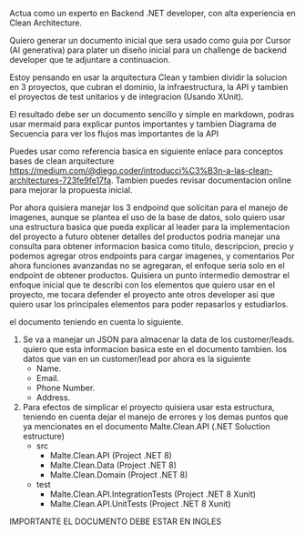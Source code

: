 Actua como un experto en Backend .NET developer, con alta experiencia en Clean Architecture.

Quiero generar un documento inicial que sera usado como guia por Cursor (AI generativa) para plater un diseño inicial para un challenge de backend developer que te adjuntare a continuacion.

Estoy pensando en usar la arquitectura Clean y tambien dividir la solucion en 3 proyectos, que cubran el dominio, la infraestructura, la API y tambien el proyectos de test unitarios y de integracion (Usando XUnit).

El resultado debe ser un documento sencillo y simple en markdown, podras usar mermaid para explicar puntos importantes y tambien Diagrama de Secuencia para ver los flujos mas importantes de la API

Puedes usar como referencia basica en siguiente enlace para conceptos bases de clean arquitecture https://medium.com/@diego.coder/introducci%C3%B3n-a-las-clean-architectures-723fe9fe17fa. Tambien puedes revisar documentacion online para mejorar la propuesta inicial.


Por ahora quisiera manejar los 3 endpoind que solicitan para el manejo de imagenes, aunque se plantea el uso de la base de datos, solo quiero usar una estructura basica que pueda 
explicar al leader para la implementacion del proyecto a futuro
obtener detalles del productos podria manejar una consulta para obtener informacion basica como titulo, descripcion, precio y podemos agregar 
otros endpoints para cargar imagenes, y comentarios
Por ahora funciones avanzandas no se agregaran, el enfoque seria solo en el endpoint de obtener productos.
Quisiera un punto intermedio demostrar el enfoque inicial que te describi con los elementos que quiero usar en el proyecto, me tocara defender el proyecto ante otros developer asi que quiero usar los principales elementos para poder repasarlos y estudiarlos.


el documento teniendo en cuenta lo siguiente.
1. Se va a manejar un JSON para almacenar la data de los customer/leads. quiero que esta informacion basica este en el documento tambien. los datos que van en un customer/lead por ahora es la siguiente
    - Name.
    - Email.
    - Phone Number.
    - Address.
2. Para efectos de simplicar el proyecto quisiera usar esta estructura, teniendo en cuenta dejar el manejo de errores y los demas puntos que ya mencionates en el documento
Malte.Clean.API (.NET Soluction estructure)
    - src
        - Malte.Clean.API (Project .NET 8)
        - Malte.Clean.Data (Project .NET 8)
        - Malte.Clean.Domain (Project .NET 8)
    - test
        - Malte.Clean.API.IntegrationTests (Project .NET 8 Xunit)
        - Malte.Clean.API.UnitTests (Project .NET 8 Xunit)



IMPORTANTE EL DOCUMENTO DEBE ESTAR EN INGLES